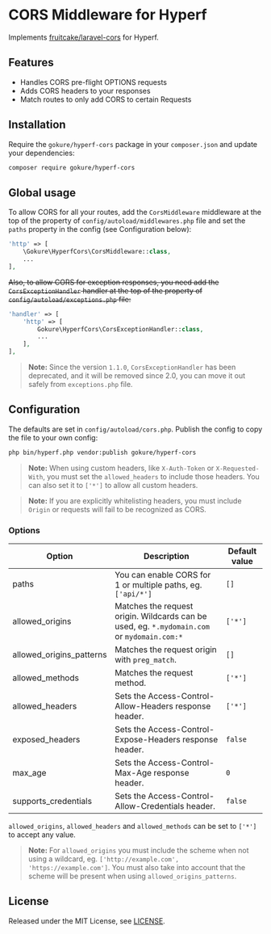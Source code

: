 # CORS Middleware for Hyperf

Implements [fruitcake/laravel-cors](https://github.com/fruitcake/laravel-cors) for Hyperf.

## Features

* Handles CORS pre-flight OPTIONS requests
* Adds CORS headers to your responses
* Match routes to only add CORS to certain Requests

## Installation

Require the `gokure/hyperf-cors` package in your `composer.json` and update your dependencies:

```sh
composer require gokure/hyperf-cors
```

## Global usage

To allow CORS for all your routes, add the `CorsMiddleware` middleware at the top of the property of `config/autoload/middlewares.php` file and set the `paths` property in the config (see Configuration below):

```php
'http' => [
    \Gokure\HyperfCors\CorsMiddleware::class,
    ...
],
```

~~Also, to allow CORS for exception responses, you need add the `CorsExceptionHandler` handler at the top of the property of `config/autoload/exceptions.php` file:~~

```php
'handler' => [
    'http' => [
        Gokure\HyperfCors\CorsExceptionHandler::class,
        ...
    ],
],
```

> **Note:** Since the version `1.1.0`, `CorsExceptionHandler` has been deprecated, and it will be removed since 2.0, you can move it out safely from `exceptions.php` file.

## Configuration

The defaults are set in `config/autoload/cors.php`. Publish the config to copy the file to your own config:

```sh
php bin/hyperf.php vendor:publish gokure/hyperf-cors
```

> **Note:** When using custom headers, like `X-Auth-Token` or `X-Requested-With`, you must set the `allowed_headers` to include those headers. You can also set it to `['*']` to allow all custom headers.

> **Note:** If you are explicitly whitelisting headers, you must include `Origin` or requests will fail to be recognized as CORS.

### Options

| Option                   | Description                                                              | Default value |
|--------------------------|--------------------------------------------------------------------------|---------------|
| paths                    | You can enable CORS for 1 or multiple paths, eg. `['api/*'] `            | `[]`          |
| allowed_origins          | Matches the request origin. Wildcards can be used, eg. `*.mydomain.com` or `mydomain.com:*`  | `['*']`       |
| allowed_origins_patterns | Matches the request origin with `preg_match`.                            | `[]`          |
| allowed_methods          | Matches the request method.                                              | `['*']`       |
| allowed_headers          | Sets the Access-Control-Allow-Headers response header.                   | `['*']`       |
| exposed_headers          | Sets the Access-Control-Expose-Headers response header.                  | `false`       |
| max_age                  | Sets the Access-Control-Max-Age response header.                         | `0`           |
| supports_credentials     | Sets the Access-Control-Allow-Credentials header.                        | `false`       |

`allowed_origins`, `allowed_headers` and `allowed_methods` can be set to `['*']` to accept any value.

> **Note:** For `allowed_origins` you must include the scheme when not using a wildcard, eg. `['http://example.com', 'https://example.com']`. You must also take into account that the scheme will be present when using `allowed_origins_patterns`.

## License

Released under the MIT License, see [LICENSE](LICENSE).
